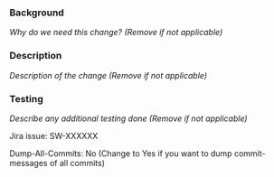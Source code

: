 ### Background
_Why do we need this change? (Remove if not applicable)_
### Description
_Description of the change (Remove if not applicable)_
### Testing
_Describe any additional testing done (Remove if not applicable)_

Jira issue: SW-XXXXXX

Dump-All-Commits: No (Change to Yes if you want to dump commit-messages of all commits)
